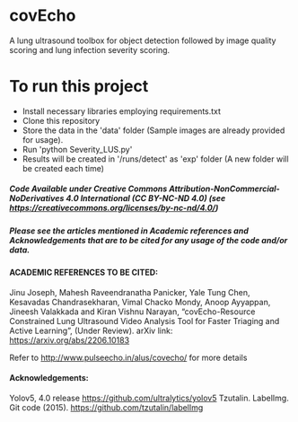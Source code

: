 # covEcho

A lung ultrasound toolbox for object detection followed by image quality scoring and lung infection severity scoring.

# To run this project

- Install necessary libraries employing requirements.txt
- Clone this repository
- Store the data in the 'data' folder (Sample images are already provided for usage).
- Run 'python Severity_LUS.py'
- Results will be created in '/runs/detect' as 'exp' folder (A new folder will be created each time)

##### Code Available under Creative Commons Attribution-NonCommercial-NoDerivatives 4.0 International (CC BY-NC-ND 4.0) (see https://creativecommons.org/licenses/by-nc-nd/4.0/)

##### Please see the articles mentioned in Academic references and Acknowledgements that are to be cited for any usage of the code and/or data.

#### ACADEMIC REFERENCES TO BE CITED:
Jinu Joseph, Mahesh Raveendranatha Panicker, Yale Tung Chen, Kesavadas Chandrasekharan, Vimal Chacko Mondy, Anoop Ayyappan, Jineesh Valakkada and Kiran Vishnu Narayan, “covEcho-Resource Constrained Lung Ultrasound Video Analysis Tool for Faster Triaging and Active Learning”, (Under Review). arXiv link: https://arxiv.org/abs/2206.10183 

Refer to http://www.pulseecho.in/alus/covecho/ for more details

#### Acknowledgements:

Yolov5, 4.0 release https://github.com/ultralytics/yolov5
Tzutalin. LabelImg. Git code (2015). https://github.com/tzutalin/labelImg

